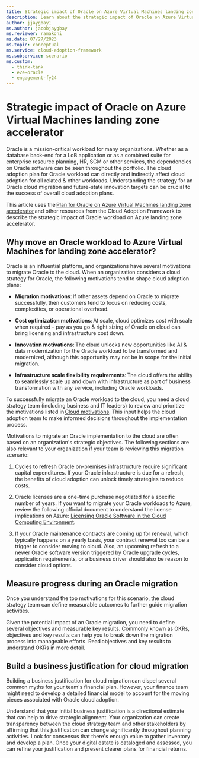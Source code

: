 ```yaml
---
title: Strategic impact of Oracle on Azure Virtual Machines landing zone accelerator
description: Learn about the strategic impact of Oracle on Azure Virtual Machines landing zone accelerator.
author: jjaygbay1
ms.author: jacobjaygbay
ms.reviewer: ramakoni
ms.date: 07/27/2023
ms.topic: conceptual
ms.service: cloud-adoption-framework
ms.subservice: scenario
ms.custom: 
  - think-tank
  - e2e-oracle
  - engagement-fy24
--- 
```


# Strategic impact of Oracle on Azure Virtual Machines landing zone accelerator

Oracle is a mission-critical workload for many organizations. Whether as a database back-end for a LoB application or as a combined suite for enterprise resource planning, HR, SCM or other services, the dependencies on Oracle software can be seen throughout the portfolio. The cloud adoption plan for Oracle workload can directly and indirectly affect cloud adoption for all related & other workloads.  Understanding the strategy for an Oracle cloud migration and future-state innovation targets can be crucial to the success of overall cloud adoption plans.

This article uses the [Plan for Oracle on Azure Virtual Machines landing zone accelerator](oracle-landing-zone-plan.md) and other resources from the Cloud Adoption Framework to describe the strategic impact of Oracle workload on Azure landing zone accelerator.

## Why move an Oracle workload to Azure Virtual Machines for landing zone accelerator?

Oracle is an influential platform, and organizations have several motivations to migrate Oracle to the cloud. When an organization considers a cloud strategy for Oracle, the following motivations tend to shape cloud adoption plans:

- **Migration motivations**: If other assets depend on Oracle to migrate successfully, then customers tend to focus on reducing costs, complexities, or operational overhead.

- **Cost optimization motivations**: At scale, cloud optimizes cost with scale when required – pay as you go & right sizing of Oracle on cloud can bring licensing and infrastructure cost down.

- **Innovation motivations**: The cloud unlocks new opportunities like AI & data modernization for the Oracle workload to be transformed and modernized, although this opportunity may not be in scope for the initial migration.

- **Infrastructure scale flexibility requirements**: The cloud offers the ability to seamlessly scale up and down with infrastructure as part of business transformation with any service, including Oracle workloads.

To successfully migrate an Oracle workload to the cloud, you need a cloud strategy team (including business and IT leaders) to review and prioritize the motivations listed in [Cloud motivations](../../strategy/motivations.md). This input helps the cloud adoption team to make informed decisions throughout the implementation process.

Motivations to migrate an Oracle implementation to the cloud are often based on an organization's strategic objectives. The following sections are also relevant to your organization if your team is reviewing this migration scenario:

 1. Cycles to refresh Oracle on-premises infrastructure require significant capital expenditures. If your Oracle infrastructure is due for a refresh, the benefits of cloud adoption can unlock timely strategies to reduce costs. 

1. Oracle licenses are a one-time purchase negotiated for a specific number of years. If you want to migrate your Oracle workloads to Azure, review the following official document to understand the license implications on Azure: [Licensing Oracle Software in the Cloud Computing Environment](https://www.oracle.com/assets/cloud-licensing-070579.pdf).

1. If your Oracle maintenance contracts are coming up for renewal, which typically happens on a yearly basis, your contract renewal too can be a trigger to consider moving to cloud. Also, an upcoming refresh to a newer Oracle software version triggered by Oracle upgrade cycles, application requirements, or a business driver should also be reason to consider cloud options.  

## Measure progress during an Oracle migration

Once you understand the top motivations for this scenario, the cloud strategy team can define measurable outcomes to further guide migration activities. 

Given the potential impact of an Oracle migration, you need to define several objectives and measurable key results. Commonly known as OKRs, objectives and key results can help you to break down the migration process into manageable efforts. Read objectives and key results to understand OKRs in more detail.

## Build a business justification for cloud migration

Building a business justification for cloud migration can dispel several common myths for your team's financial plan. However, your finance team might need to develop a detailed financial model to account for the moving pieces associated with Oracle cloud adoption.

Understand that your initial business justification is a directional estimate that can help to drive strategic alignment. Your organization can create transparency between the cloud strategy team and other stakeholders by affirming that this justification can change significantly throughout planning activities. Look for consensus that there's enough value to gather inventory and develop a plan. Once your digital estate is cataloged and assessed, you can refine your justification and present clearer plans for financial returns.
